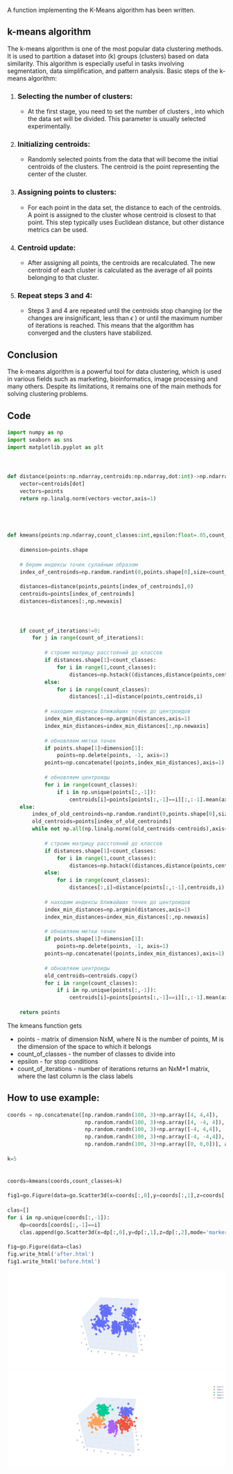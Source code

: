 A function implementing the K-Means algorithm has been written.

## k-means algorithm

The k-means algorithm is one of the most popular data clustering methods. It is used to partition a dataset into (k) groups (clusters) based on data similarity. This algorithm is especially useful in tasks involving segmentation, data simplification, and pattern analysis.
Basic steps of the k-means algorithm:
1) ### Selecting the number of clusters:
      * At the first stage, you need to set the number of clusters 
, into which the data set will be divided. This parameter is usually selected experimentally.
2) ### Initializing centroids:

      * Randomly selected 
 points from the data that will become the initial centroids of the clusters. The centroid is the point representing the center of the cluster.
3) ### Assigning points to clusters:

      * For each point in the data set, the distance to each of the 
 centroids. A point is assigned to the cluster whose centroid is closest to that point. This step typically uses Euclidean distance, but other distance metrics can be used.
4) ### Centroid update:

      * After assigning all points, the centroids are recalculated. The new centroid of each cluster is calculated as the average of all points belonging to that cluster.
5) ### Repeat steps 3 and 4:

      * Steps 3 and 4 are repeated until the centroids stop changing (or the changes are insignificant, less than $\epsilon$ ) or until the maximum number of iterations is reached. This means that the algorithm has converged and the clusters have stabilized.
## Conclusion
The k-means algorithm is a powerful tool for data clustering, which is used in various fields such as marketing, bioinformatics, image processing and many others. Despite its limitations, it remains one of the main methods for solving clustering problems.

## Code

```python
import numpy as np
import seaborn as sns
import matplotlib.pyplot as plt



def distance(points:np.ndarray,centroids:np.ndarray,dot:int)->np.ndarray:
    vector=centroids[dot]
    vectors=points
    return np.linalg.norm(vectors-vector,axis=1)




def kmeans(points:np.ndarray,count_classes:int,epsilon:float=.05,count_of_iterations:int=0)->np.ndarray:

    dimension=points.shape

    # берем индексы точек сулайным образом
    index_of_centroinds=np.random.randint(0,points.shape[0],size=count_classes)

    distances=distance(points,points[index_of_centroinds],0)
    centroids=points[index_of_centroinds]
    distances=distances[:,np.newaxis]



    if count_of_iterations!=0:
        for j in range(count_of_iterations):

            # строим матрицу расстояний до классов
            if distances.shape[1]<count_classes:
                for i in range(1,count_classes):
                    distances=np.hstack((distances,distance(points,centroids,i)[:,np.newaxis]))  
            else:
                for i in range(count_classes):
                    distances[:,i]=distance(points,centroids,i)

            # находим индексы ближайших точек до центроидов
            index_min_distances=np.argmin(distances,axis=1)
            index_min_distances=index_min_distances[:,np.newaxis]    

            # обновляем метки точек
            if points.shape[1]>dimension[1]:
                points=np.delete(points, -1, axis=1)
            points=np.concatenate((points,index_min_distances),axis=1)

            # обновляем центроиды
            for i in range(count_classes):
                if i in np.unique(points[:,-1]):
                    centroids[i]=points[points[:,-1]==i][:,:-1].mean(axis=0)
    else:
        index_of_old_centroinds=np.random.randint(0,points.shape[0],size=count_classes)
        old_centroids=points[index_of_old_centroinds]
        while not np.all(np.linalg.norm((old_centroids-centroids),axis=1)<epsilon):

            # строим матрицу расстояний до классов
            if distances.shape[1]<count_classes:
                for i in range(1,count_classes):
                    distances=np.hstack((distances,distance(points,centroids,i)[:,np.newaxis]))  
            else:
                for i in range(count_classes):
                    distances[:,i]=distance(points[:,:-1],centroids,i)

            # находим индексы ближайших точек до центроидов
            index_min_distances=np.argmin(distances,axis=1)
            index_min_distances=index_min_distances[:,np.newaxis]    

            # обновляем метки точек
            if points.shape[1]>dimension[1]:
                points=np.delete(points, -1, axis=1)
            points=np.concatenate((points,index_min_distances),axis=1)

            # обновляем центроиды
            old_centroids=centroids.copy()
            for i in range(count_classes):
                if i in np.unique(points[:,-1]):
                    centroids[i]=points[points[:,-1]==i][:,:-1].mean(axis=0)

    return points
```
The kmeans function gets
* points - matrix of dimension NxM, where N is the number of points, M is the dimension of the space to which it belongs
* count_of_classes - the number of classes to divide into
* epsilon - for stop conditions
* count_of_iterations - number of iterations
returns an NxM+1 matrix, where the last column is the class labels

## How to use example:

```python
coords = np.concatenate([np.random.randn(100, 3)+np.array([4, 4,4]),
                         np.random.randn(100, 3)+np.array([4, -4, 4]),
                         np.random.randn(100, 3)+np.array([-4, 4,4]),
                         np.random.randn(100, 3)+np.array([-4, -4,4]),
                         np.random.randn(100, 3)+np.array([0, 0,0])], axis=0)

k=5


coords=kmeans(coords,count_classes=k)

fig1=go.Figure(data=go.Scatter3d(x=coords[:,0],y=coords[:,1],z=coords[:,2],mode='markers'))

clas=[]
for i in np.unique(coords[:,-1]):
    dp=coords[coords[:,-1]==i]
    clas.append(go.Scatter3d(x=dp[:,0],y=dp[:,1],z=dp[:,2],mode='markers'))

fig=go.Figure(data=clas)  
fig.write_html('after.html')  
fig1.write_html('before.html')
```
![before_kmeans](https://github.com/era011/k_means_algorithm/blob/main/newplot%20(3).png)
![after_kmeans](https://github.com/era011/k_means_algorithm/blob/main/newplot%20(2).png)
